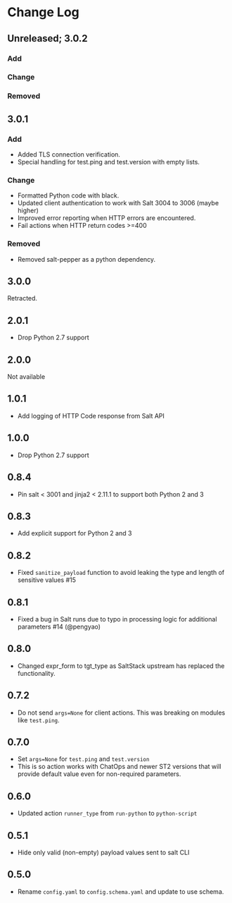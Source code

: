 # Change Log

## Unreleased; 3.0.2

### Add
### Change
### Removed

## 3.0.1

### Add
- Added TLS connection verification.
- Special handling for test.ping and test.version with empty lists.

### Change
- Formatted Python code with black.
- Updated client authentication to work with Salt 3004 to 3006 (maybe higher)
- Improved error reporting when HTTP errors are encountered.
- Fail actions when HTTP return codes >=400

### Removed
- Removed salt-pepper as a python dependency.

## 3.0.0

Retracted.

## 2.0.1

* Drop Python 2.7 support

## 2.0.0

  Not available

## 1.0.1

* Add logging of HTTP Code response from Salt API

## 1.0.0

* Drop Python 2.7 support

## 0.8.4

- Pin salt < 3001 and jinja2 < 2.11.1 to support both Python 2 and 3

## 0.8.3

- Add explicit support for Python 2 and 3

## 0.8.2

- Fixed `sanitize_payload` function to avoid leaking the type and length of sensitive values #15

## 0.8.1

- Fixed a bug in Salt runs due to typo in processing logic for additional parameters #14 (@pengyao)

## 0.8.0

- Changed expr_form to tgt_type as SaltStack upstream has replaced the functionality.

## 0.7.2

- Do not send `args=None` for client actions. This was breaking on modules like `test.ping`.

## 0.7.0

- Set `args=None` for `test.ping` and `test.version`
- This is so action works with ChatOps and newer ST2 versions that will
  provide default value even for non-required parameters.

## 0.6.0

- Updated action `runner_type` from `run-python` to `python-script`

## 0.5.1

- Hide only valid (non-empty) payload values sent to salt CLI

## 0.5.0

- Rename `config.yaml` to `config.schema.yaml` and update to use schema.
